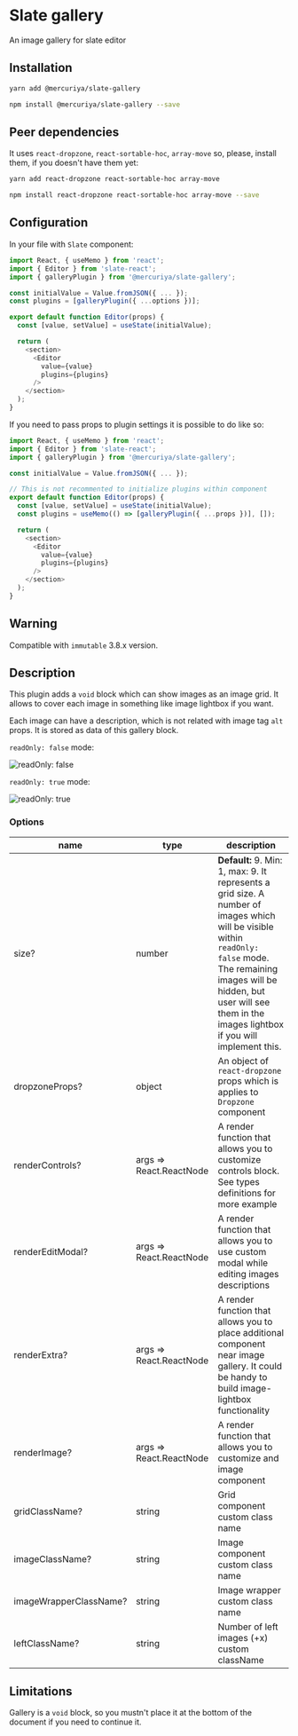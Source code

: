 # Slate gallery
An image gallery for slate editor

## Installation

```bash
yarn add @mercuriya/slate-gallery
```

```bash
npm install @mercuriya/slate-gallery --save
```

## Peer dependencies
It uses `react-dropzone`, `react-sortable-hoc`, `array-move` so, please, install them, if you doesn't have them yet:

```bash
yarn add react-dropzone react-sortable-hoc array-move
```

```bash
npm install react-dropzone react-sortable-hoc array-move --save
```

## Configuration

In your file with `Slate` component:

```js
import React, { useMemo } from 'react';
import { Editor } from 'slate-react';
import { galleryPlugin } from '@mercuriya/slate-gallery';

const initialValue = Value.fromJSON({ ... });
const plugins = [galleryPlugin({ ...options })];

export default function Editor(props) {
  const [value, setValue] = useState(initialValue);

  return (
    <section>
      <Editor
        value={value}       
        plugins={plugins}      
      />
    </section>
  );
}
```

If you need to pass props to plugin settings it is possible to do like so:
```js
import React, { useMemo } from 'react';
import { Editor } from 'slate-react';
import { galleryPlugin } from '@mercuriya/slate-gallery';

const initialValue = Value.fromJSON({ ... });

// This is not recommented to initialize plugins within component
export default function Editor(props) {
  const [value, setValue] = useState(initialValue);
  const plugins = useMemo(() => [galleryPlugin({ ...props })], []);

  return (
    <section>
      <Editor
        value={value}       
        plugins={plugins}      
      />
    </section>
  );
}
```


## Warning
Compatible with `immutable` 3.8.x version.

## Description
This plugin adds a `void` block which can show images as an image grid. It allows to cover each image in something like image lightbox if you want.

Each image can have a description, which is not related with image tag `alt` props. It is stored as data of this gallery block.

`readOnly: false` mode:

![readOnly: false](https://github.com/newsiberian/slate-plugins/blob/master/packages/slate-gallery/image.png?raw=true)

`readOnly: true` mode:

![readOnly: true](https://github.com/newsiberian/slate-plugins/blob/master/packages/slate-gallery/image.jpg?raw=true)

### Options
|name|type|description|
|---|---|---|
|size?|number|**Default:** 9. Min: 1, max: 9. It represents a grid size. A number of images which will be visible within `readOnly: false` mode. The remaining images will be hidden, but user will see them in the images lightbox if you will implement this.| 
|dropzoneProps?|object|An object of `react-dropzone` props which is applies to `Dropzone` component|
|renderControls?|args => React.ReactNode|A render function that allows you to customize controls block. See types definitions for more example|
|renderEditModal?|args => React.ReactNode|A render function that allows you to use custom modal while editing images descriptions|
|renderExtra?|args => React.ReactNode|A render function that allows you to place additional component near image gallery. It could be handy to build image-lightbox functionality|
|renderImage?|args => React.ReactNode|A render function that allows you to customize and image component|
|gridClassName?|string|Grid component custom class name|
|imageClassName?|string|Image component custom class name|
|imageWrapperClassName?|string|Image wrapper custom class name|
|leftClassName?|string|Number of left images (+x) custom className|

## Limitations
Gallery is a `void` block, so you mustn't place it at the bottom of the document if you need to continue it.
 